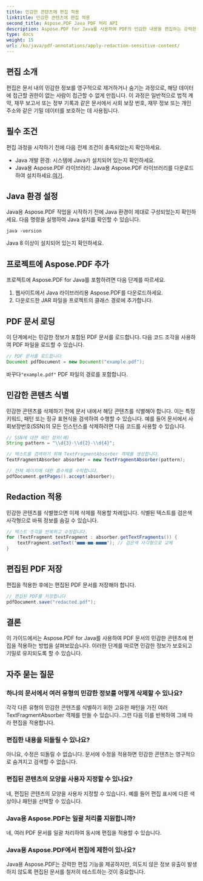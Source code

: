 ```yaml
---
title: 민감한 콘텐츠에 편집 적용
linktitle: 민감한 콘텐츠에 편집 적용
second_title: Aspose.PDF Java PDF 처리 API
description: Aspose.PDF for Java를 사용하여 PDF의 민감한 내용을 편집하는 강력한 기능을 확인해 보세요.
type: docs
weight: 15
url: /ko/java/pdf-annotations/apply-redaction-sensitive-content/
---
```


## 편집 소개

편집은 문서 내의 민감한 정보를 영구적으로 제거하거나 숨기는 과정으로, 해당 데이터에 접근할 권한이 없는 사람이 접근할 수 없게 만듭니다. 이 과정은 일반적으로 법적 계약, 재무 보고서 또는 정부 기록과 같은 문서에서 사회 보장 번호, 재무 정보 또는 개인 주소와 같은 기밀 데이터를 보호하는 데 사용됩니다.

## 필수 조건

편집 과정을 시작하기 전에 다음 전제 조건이 충족되었는지 확인하세요.

- Java 개발 환경: 시스템에 Java가 설치되어 있는지 확인하세요.
-  Java용 Aspose.PDF 라이브러리: Java용 Aspose.PDF 라이브러리를 다운로드하여 설치하세요.[여기](https://releases.aspose.com/pdf/java/).


## Java 환경 설정

Java용 Aspose.PDF 작업을 시작하기 전에 Java 환경이 제대로 구성되었는지 확인하세요. 다음 명령을 실행하여 Java 설치를 확인할 수 있습니다.

```java -version```

Java 8 이상이 설치되어 있는지 확인하세요.

## 프로젝트에 Aspose.PDF 추가

프로젝트에 Aspose.PDF for Java를 포함하려면 다음 단계를 따르세요.

1. 웹사이트에서 Java 라이브러리용 Aspose.PDF를 다운로드하세요.
2. 다운로드한 JAR 파일을 프로젝트의 클래스 경로에 추가합니다.

## PDF 문서 로딩

이 단계에서는 민감한 정보가 포함된 PDF 문서를 로드합니다. 다음 코드 조각을 사용하여 PDF 파일을 로드할 수 있습니다.

```java
// PDF 문서를 로드합니다
Document pdfDocument = new Document("example.pdf");
```

 바꾸다`"example.pdf"` PDF 파일의 경로를 포함합니다.

## 민감한 콘텐츠 식별

민감한 콘텐츠를 삭제하기 전에 문서 내에서 해당 콘텐츠를 식별해야 합니다. 이는 특정 키워드, 패턴 또는 정규 표현식을 검색하여 수행할 수 있습니다. 예를 들어 문서에서 사회보장번호(SSN)의 모든 인스턴스를 삭제하려면 다음 코드를 사용할 수 있습니다.

```java
// SSN에 대한 패턴 정의(예)
String pattern = "\\d{3}-\\d{2}-\\d{4}";

// 텍스트를 검색하기 위해 TextFragmentAbsorber 객체를 생성합니다.
TextFragmentAbsorber absorber = new TextFragmentAbsorber(pattern);

// 전체 페이지에 대한 흡수체를 수락합니다.
pdfDocument.getPages().accept(absorber);
```

## Redaction 적용

민감한 콘텐츠를 식별했으면 이제 삭제를 적용할 차례입니다. 식별된 텍스트를 검은색 사각형으로 바꿔 정보를 숨길 수 있습니다.

```java
// 텍스트 조각을 반복하고 수정합니다.
for (TextFragment textFragment : absorber.getTextFragments()) {
    textFragment.setText("■■■-■■-■■■■"); // 검은색 사각형으로 교체
}
```

## 편집된 PDF 저장

편집을 적용한 후에는 편집된 PDF 문서를 저장해야 합니다.

```java
// 편집된 PDF를 저장합니다
pdfDocument.save("redacted.pdf");
```

## 결론

이 가이드에서는 Aspose.PDF for Java를 사용하여 PDF 문서의 민감한 콘텐츠에 편집을 적용하는 방법을 살펴보았습니다. 이러한 단계를 따르면 민감한 정보가 보호되고 기밀로 유지되도록 할 수 있습니다.

## 자주 묻는 질문

### 하나의 문서에서 여러 유형의 민감한 정보를 어떻게 삭제할 수 있나요?

각각 다른 유형의 민감한 콘텐츠를 식별하기 위한 고유한 패턴을 가진 여러 TextFragmentAbsorber 객체를 만들 수 있습니다. 그런 다음 이를 반복하여 그에 따라 편집을 적용합니다.

### 편집한 내용을 되돌릴 수 있나요?

아니요, 수정은 되돌릴 수 없습니다. 문서에 수정을 적용하면 민감한 콘텐츠는 영구적으로 숨겨지고 검색할 수 없습니다.

### 편집된 콘텐츠의 모양을 사용자 지정할 수 있나요?

네, 편집된 콘텐츠의 모양을 사용자 지정할 수 있습니다. 예를 들어 편집 표시에 다른 색상이나 패턴을 선택할 수 있습니다.

### Java용 Aspose.PDF는 일괄 처리를 지원합니까?

네, 여러 PDF 문서를 일괄 처리하여 동시에 편집을 적용할 수 있습니다.

### Java용 Aspose.PDF에서 편집에 제한이 있나요?

Java용 Aspose.PDF는 강력한 편집 기능을 제공하지만, 의도치 않은 정보 유출이 발생하지 않도록 편집된 문서를 철저히 테스트하는 것이 중요합니다.